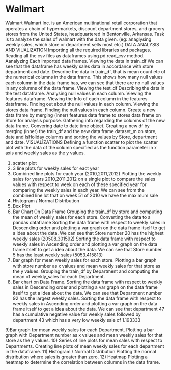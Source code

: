# Wallmart
Walmart
Walmart Inc. is an American multinational retail corporation that operates a chain of hypermarkets, discount department stores, and grocery stores from the United States, headquartered in Bentonville, Arkansas.
Task is to analyze the sales of walmart with the data given. (eg: anaglysing weekly sales, which store or department sells most etc.)
DATA ANALYSIS AND VIUALIZATION
Importing all the required libraries and packages.
Reading all the csv files as dataframes using pd.read_csv method.
Aanalyzing Each imported data frames.
Viewing the data in train_df
We can see that the dataframe has weekly sales data in accordance with store department and date.
Describe the data in train_df, that is mean count etc of the numerical columns in the data frame.
This shows how many null values each column in the data frame has, we can see that there are no null values in any columns of the data frame.
Viewing the test_df
Describing the data in the test dataframe.
Analysing null values in each column.
Viewing the features dataframe.
Viewing the Info of each column in the features dataframe.
Finding out about the null values in each column.
Viewing the stores data frame.
Finding the null values in each column.
Create a new data frame by merging (inner) features data frame to stores data frame on Store for analysis purpose.
Gathering info regarding the columns of the new data frame.
Convering date to date time object.
Creating a new df by merging (inner) the train_df and the new data frame dataset_m on store, date and IsHoliday columns and sorting the values by Store, department and date.
VISUALIZATIONS
Defining a function scatter to plot the scatter plot with the data of the column specified as the function parameter in x axis and weekly sales as the y values.
1) scatter plot
2) 3 line plots for weekly sales for eact year
3) Combined line plots for each year (2010,2011,2012)
Plotting the weekly sales for years 2010,2011,2012 on a single plot to compare the sales values with respect to week on each of these specified year for comparing the weekly sales in each year.
We can see from the combined line lot that on week 51 of 2010 we have the maximum sale
4) Histogram / Normal Distribution
5) Box Plot
6) Bar Chart On Data Frame
Grouping the train_df by store and computing the mean of weekly_sales for each store.
Converting the data to a pandas dataframe
Sorting the data frame with respect to weekly sales in Descending order and plotting a var graph on the data frame itself to get a idea about the data.
We can see that Store number 20 has the highest weekly sales (20508.301592)
Sorting the data frame with respect to weekly sales in Ascending order and plotting a var graph on the data frame itself to get a idea about the data.
We can see that Store number 5 has the least weekly sales (5053.415813)
7) Bar graph fpr mean weekly sales for each store.
Plotting a bar graph with store number as x values and mean weekly sales for that store as the y values.
Grouping the train_df by Department and computing the mean of weekly_sales for each Department.
8) Bar chart on Data Frame.
Sorting the data frame with respect to weekly sales in Descending order and plotting a var graph on the data frame itself to get a idea about the data.
We can see that Department number 92 has the largest weekly sales.
Sorting the data frame with respect to weekly sales in Ascending order and plotting a var graph on the data frame itself to get a idea about the data.
We can see that department 47 has a cumulative negative value for weekly sales followed by department 43 which has a very low weekly sale of 1.193333

9)Bar graph fpr mean weekly sales for each Department.
Plotting a bar graph with Department number as x values and mean weekly sales for that store as the y values.
10) Series of line plots for mean sales with respect to Departments.
Creating line plots of mean weekly sales for each department in the dataframe.
11) Histogram / Normal Distribution
Plotting the normal distribution where sales is greater than zero.
12) Heatmap
Plotting a heatmap to determine the correlation between columns in the data frame.

